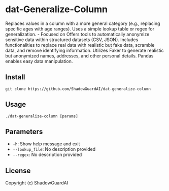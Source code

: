 # dat-Generalize-Column
Replaces values in a column with a more general category (e.g., replacing specific ages with age ranges).  Uses a simple lookup table or regex for generalization. - Focused on Offers tools to automatically anonymize sensitive data within structured datasets (CSV, JSON).  Includes functionalities to replace real data with realistic but fake data, scramble data, and remove identifying information. Utilizes Faker to generate realistic but anonymized names, addresses, and other personal details. Pandas enables easy data manipulation.

## Install
`git clone https://github.com/ShadowGuardAI/dat-generalize-column`

## Usage
`./dat-generalize-column [params]`

## Parameters
- `-h`: Show help message and exit
- `--lookup_file`: No description provided
- `--regex`: No description provided

## License
Copyright (c) ShadowGuardAI
